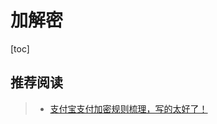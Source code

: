 # 加解密

[toc]





## 推荐阅读

> - [支付宝支付加密规则梳理，写的太好了！](https://mp.weixin.qq.com/s/lVumBSMAhldh1U974-CpVA)